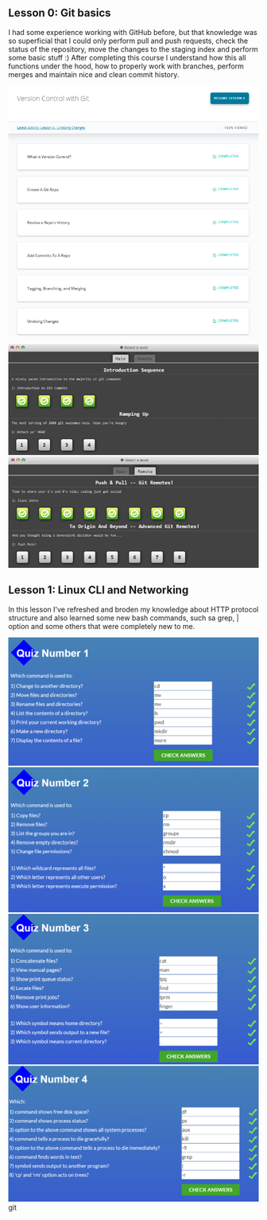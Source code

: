 ## Lesson 0: Git basics

I had some experience working with GitHub before, but that knowledge was so superficial that I could only perform pull and push requests, check the status of the repository, move the changes to the staging index and perform some basic stuff :) 
After completing this course I understand how this all functions under the hood, how to properly work with branches, perform merges and maintain nice and clean commit history.  

![udacity-git](task-git-basics/udacity-version-control-with-git.png)
![git-main](task-git-basics/main-introduction-sequence.png)
![git-remote](task-git-basics/remote-push-and-pull-git-remotes.png)

## Lesson 1: Linux CLI and Networking

In this lesson I've refreshed and broden my knowledge about HTTP protocol structure and also learned some new bash commands, such sa grep, | option and some others that were completely new to me. 

![quiz1](task-linux-cli/linux-survival-quiz1.png)
![quiz2](task-linux-cli/linux-survival-quiz2.png)
![quiz3](task-linux-cli/linux-survival-quiz3.png)
![quiz4](task-linux-cli/linux-survival-quiz4.png)git